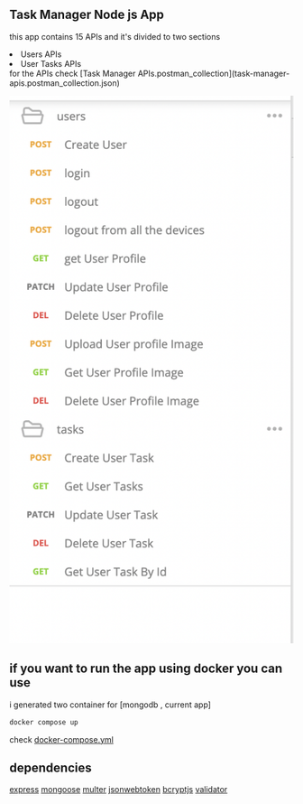 ## Task Manager Node js App
this app contains 15 APIs and it's divided to two sections 
</br>
<li>Users APIs</li>
<li>User Tasks APIs</li>
for the APIs check [Task Manager APIs.postman_collection](task-manager-apis.postman_collection.json)

![Screenshot](images/apis.png)


## if you want to run the app using docker you can use
i generated two container for [mongodb , current app]
 ```bash
 docker compose up
 ```
 check [docker-compose.yml](docker-compose.yml)


## dependencies
[express](https://www.npmjs.com/package/express)
[mongoose](https://www.npmjs.com/package/mongoose)
[multer](https://www.npmjs.com/package/multer)
[jsonwebtoken](https://www.npmjs.com/package/jsonwebtoken)
[bcryptjs](https://www.npmjs.com/package/bcryptjs)
[validator](https://www.npmjs.com/package/validator)
